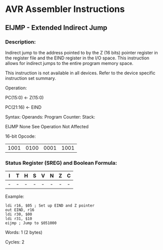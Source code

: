 AVR Assembler Instructions
==========================

EIJMP - Extended Indirect Jump
------------------------------

### <a href="" id="N1548A"></a> Description:

Indirect jump to the address pointed to by the Z (16 bits) pointer register in the register file and the EIND register in the I/O space. This instruction allows for indirect jumps to the entire program memory space.

This instruction is not available in all devices. Refer to the device specific instruction set summary.

Operation:

PC(15:0) ← Z(15:0)

PC(21:16) ← EIND

Syntax: Operands: Program Counter: Stack:

EIJMP None See Operation Not Affected

16-bit Opcode:

|      |      |      |      |
|------|------|------|------|
| 1001 | 0100 | 0001 | 1001 |

### <a href="" id="N154C1"></a> Status Register (SREG) and Boolean Formula:

| I   | T   | H   | S   | V   | N   | Z   | C   |
|-----|-----|-----|-----|-----|-----|-----|-----|
| -   | -   | -   | -   | -   | -   | -   | -   |

Example:

``` programlisting
ldi r16, $05 ; Set up EIND and Z pointer
out EIND, r16
ldi r30, $00
ldi r31, $10
eijmp ; Jump to $051000
```

Words: 1 (2 bytes)

Cycles: 2
